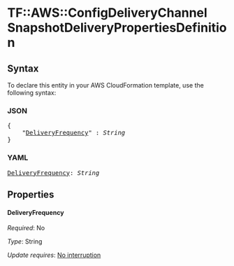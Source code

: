 # TF::AWS::ConfigDeliveryChannel SnapshotDeliveryPropertiesDefinition

## Syntax

To declare this entity in your AWS CloudFormation template, use the following syntax:

### JSON

<pre>
{
    "<a href="#deliveryfrequency" title="DeliveryFrequency">DeliveryFrequency</a>" : <i>String</i>
}
</pre>

### YAML

<pre>
<a href="#deliveryfrequency" title="DeliveryFrequency">DeliveryFrequency</a>: <i>String</i>
</pre>

## Properties

#### DeliveryFrequency

_Required_: No

_Type_: String

_Update requires_: [No interruption](https://docs.aws.amazon.com/AWSCloudFormation/latest/UserGuide/using-cfn-updating-stacks-update-behaviors.html#update-no-interrupt)

